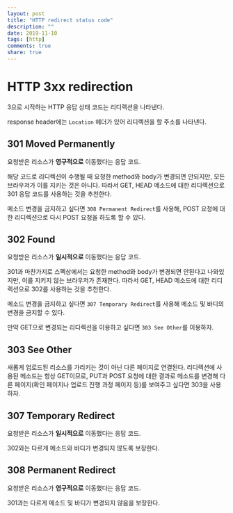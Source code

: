 ```yaml
---
layout: post
title: "HTTP redirect status code"
description: ""
date: 2019-11-10
tags: [http]
comments: true
share: true
---
```


# HTTP 3xx redirection

3으로 시작하는 HTTP 응답 상태 코드는 리디렉션을 나타낸다.

response header에는 `Location` 헤더가 있어 리디렉션을 할 주소를 나타낸다.

## 301 Moved Permanently

요청받은 리소스가 **영구적으로** 이동했다는 응답 코드.

해당 코드로 리디렉션이 수행될 때 요청한 method와 body가 변경되면 안되지만, 모든 브라우저가 이를 지키는 것은 아니다. 따라서 GET, HEAD 메소드에 대한 리디렉션으로 301 응답 코드를 사용하는 것을 추천한다.

메소드 변경을 금지하고 싶다면 `308 Permanent Redirect`를 사용해, POST 요청에 대한 리디렉션으로 다시 POST 요청을 하도록 할 수 있다.

## 302 Found

요청받은 리소스가 **일시적으로** 이동했다는 응답 코드.

301과 마찬가지로 스펙상에서는 요청한 method와 body가 변경되면 안된다고 나와있지만, 이를 지키지 않는 브라우저가 존재한다. 따라서 GET, HEAD 메소드에 대한 리디렉션으로 302를 사용하는 것을 추천한다.

메소드 변경을 금지하고 싶다면 `307 Temporary Redirect`를 사용해 메소드 및 바디의 변경을 금지할 수 있다.

만약 GET으로 변경되는 리디렉션을 이용하고 싶다면 `303 See Other`를 이용하자.

## 303 See Other

새롭게 업로드된 리소스를 가리키는 것이 아닌 다른 페이지로 연결된다. 리디렉션에 사용된 메소드는 항상 GET이므로, PUT과 POST 요청에 대한 결과로 메소드를 변경해 다른 페이지(확인 페이지나 업로드 진행 과정 페이지 등)를 보여주고 싶다면 303을 사용하자.

## 307 Temporary Redirect

요청받은 리소스가 **일시적으로** 이동했다는 응답 코드.

302와는 다르게 메소드와 바디가 변경되지 않도록 보장한다.

## 308 Permanent Redirect

요청받은 리소스가 **영구적으로** 이동했다는 응답 코드.

301과는 다르게 메소드 및 바디가 변경되지 않음을 보장한다. 